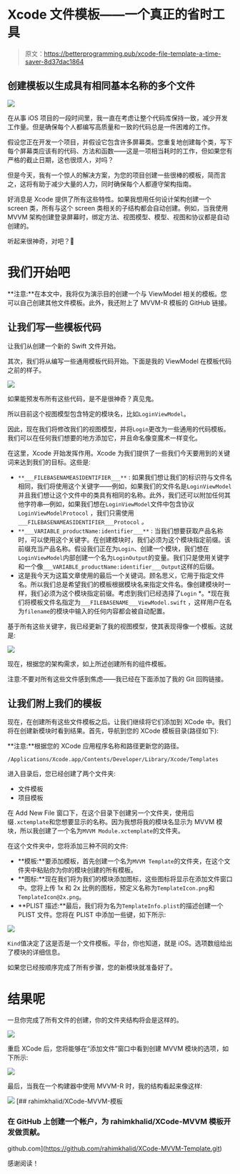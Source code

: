 # Xcode 文件模板——一个真正的省时工具

> 原文：<https://betterprogramming.pub/xcode-file-template-a-time-saver-8d37dac1864>

## 创建模板以生成具有相同基本名称的多个文件

![](img/4cd50ebaf923e5dd2d25cbd2ccbb9fd7.png)

在从事 iOS 项目的一段时间里，我一直在考虑让整个代码库保持一致，减少开发工作量。但是确保每个人都编写高质量和一致的代码总是一件困难的工作。

假设您正在开发一个项目，并假设它包含许多屏幕类。您重复地创建每个类，写下每个屏幕类应该有的代码、方法和函数——这是一项相当耗时的工作，但如果您有严格的截止日期，这也很烦人，对吗？

但是今天，我有一个惊人的解决方案，为您的项目创建一些很棒的模板，简而言之，这将有助于减少大量的人力，同时确保每个人都遵守架构指南。

好消息是 Xcode 提供了所有这些特性。如果我想用任何设计架构创建一个 screen 类，所有与这个 screen 类相关的子结构都会自动创建。例如，当我使用 MVVM 架构创建登录屏幕时，绑定方法、视图模型、模型、视图和协议都是自动创建的。

听起来很神奇，对吧？🤩

# 我们开始吧

**注意:**在本文中，我将仅为演示目的创建一个与 ViewModel 相关的模板。您可以自己创建其他文件模板。此外，我还附上了 MVVM-R 模板的 GitHub 链接。

## **让我们写一些模板代码**

让我们从创建一个新的 Swift 文件开始。

其次，我们将从编写一些通用模板代码开始。下面是我的 ViewModel 在模板代码之前的样子。

![](img/4830a0dfc33e73e85cf1902fac4ecd1a.png)

如果能预发布所有这些代码，是不是很神奇？真见鬼。

所以目前这个视图模型包含特定的模块名，比如`LoginViewModel`。

因此，现在我们将修改我们的视图模型，并将`Login`更改为一些通用的代码模板。我们可以在任何我们想要的地方添加它，并且命名像变魔术一样变化。

在这里，Xcode 开始发挥作用。Xcode 为我们提供了一些我们今天要用到的关键词来达到我们的目标。这些是:

*   `**___FILEBASENAMEASIDENTIFIER___**` : 如果我们想让我们的标识符与文件名相同，我们将使用这个关键字——例如，如果我们的文件名是`LoginViewModel` 并且我们想让这个文件中的类具有相同的名称。此外，我们还可以附加任何其他字符串—例如，如果我们想在`LoginViewModel`文件中包含协议`LoginViewModelProtocol` ，我们只需使用`___FILEBASENAMEASIDENTIFIER___Protocol` *。*
*   `**___VARIABLE_productName:identifier___**` : 当我们想要获取产品名称时，可以使用这个关键字。在创建模块时，我们必须为这个模块指定前缀。该前缀充当产品名称。假设我们正在为`Login`、创建一个模块，我们想在`LoginViewModel`内部创建一个名为`LoginOutput`的变量。我们只是使用关键字和一个像`___VARIABLE_productName:identifier___Output`这样的后缀。
*   这是我今天为这篇文章使用的最后一个关键词。顾名思义，它用于指定文件名。所以我们总是希望我们的模板根据模块名来指定文件名。像创建模块时一样，我们必须为这个模块指定前缀。考虑到我们已经选择了`Login` *。*现在我们将模板文件名指定为`___FILEBASENAME___ViewModel.swift` ，这样用户在名为`filename`的模块中输入的任何内容都会被自动配置。

基于所有这些关键字，我已经更新了我的视图模型，使其表现得像一个模板。这就是:

![](img/d471d934c1e62e49c032dbc5e751864e.png)

现在，根据您的架构需求，如上所述创建所有的组件模板。

注意:不要对所有这些文件感到焦虑——我已经在下面添加了我的 Git 回购链接。

## **让我们附上我们的模板**

现在，在创建所有这些文件模板之后。让我们继续将它们添加到 XCode 中。我们将在创建新模块时看到结果。首先，导航到您的 XCode 模板目录(路径如下):

**注意:**根据您的 XCode 应用程序名称和路径更新您的路径。

```
/Applications/Xcode.app/Contents/Developer/Library/Xcode/Templates
```

进入目录后，您已经创建了两个文件夹:

*   文件模板
*   项目模板

在 Add New File 窗口下，在这个目录下创建另一个文件夹，使用后缀`.xctemplate`和您想要显示的名称。因为我想将我的模块名显示为 MVVM 模块，所以我创建了一个名为`MVVM Module.xctemplate`的文件夹。

在这个文件夹中，您将添加三种不同的文件:

*   **模板:**要添加模板，首先创建一个名为`MVVM Template`的文件夹，在这个文件夹中粘贴你为你的模块创建的所有模板。
*   **图标:**现在我们将为我们的模块添加图标，这些图标将显示在添加文件窗口中。您将上传 1x 和 2x 比例的图标，预定义名称为`TemplateIcon.png`和`TemplateIcon@2x.png`。
*   **PLIST 描述:**最后，我们将为名为`TemplateInfo.plist`的描述创建一个 PLIST 文件。您将在 PLIST 中添加一些键，如下所示:

![](img/6896a2b7e4b22fadb34a2444426107f8.png)

`Kind`值决定了这是否是一个文件模板。平台，你也知道，就是 iOS。选项数组给出了模块的详细信息。

如果您已经按顺序完成了所有步骤，您的新模块就准备好了。

# 结果呢

一旦你完成了所有文件的创建，你的文件夹结构将会是这样的。

![](img/13a30cbfc4a7656c76d79d139bffb04a.png)

重启 XCode 后，您将能够在“添加文件”窗口中看到创建 MVVM 模块的选项，如下所示:

![](img/25f037888f64dbb0e6022e22f63e670e.png)

最后，当我在一个构建器中使用 MVVM-R 时，我的结构看起来像这样:

![](img/5aec0b8f1b2645e4839a6554cb0d1204.png)[](https://github.com/rahimkhalid/XCode-MVVM-Template.git) [## rahimkhalid/XCode-MVVM-模板

### 在 GitHub 上创建一个帐户，为 rahimkhalid/XCode-MVVM 模板开发做贡献。

github.com](https://github.com/rahimkhalid/XCode-MVVM-Template.git) 

感谢阅读！